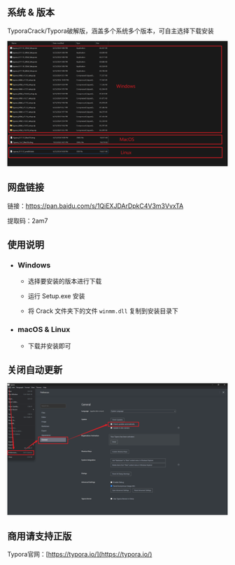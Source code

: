 ## 系统 & 版本

TyporaCrack/Typora破解版，涵盖多个系统多个版本，可自主选择下载安装

![](https://raw.githubusercontent.com/main-studio/TyporaCrack/main/%E7%B3%BB%E7%BB%9F%26%E7%89%88%E6%9C%AC.png)

## 网盘链接

链接：https://pan.baidu.com/s/1QiEXJDArDpkC4V3m3VvxTA 

提取码：2am7 

## 使用说明

- ### Windows

  - 选择要安装的版本进行下载

  - 运行 Setup.exe 安装
  
  - 将 Crack 文件夹下的文件 `winmm.dll` 复制到安装目录下

- ### macOS & Linux

  - 下载并安装即可

## 关闭自动更新

![](https://raw.githubusercontent.com/main-studio/TyporaCrack/main/%E5%85%B3%E9%97%AD%E8%87%AA%E5%8A%A8%E6%9B%B4%E6%96%B0.png)


## 商用请支持正版

Typora官网：[https://typora.io/](https://typora.io/)